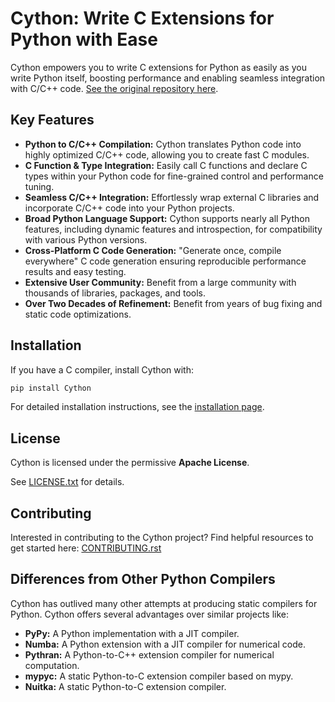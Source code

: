 # Cython: Write C Extensions for Python with Ease

Cython empowers you to write C extensions for Python as easily as you write Python itself, boosting performance and enabling seamless integration with C/C++ code.  [See the original repository here](https://github.com/cython/cython).

## Key Features

*   **Python to C/C++ Compilation:** Cython translates Python code into highly optimized C/C++ code, allowing you to create fast C modules.
*   **C Function & Type Integration:** Easily call C functions and declare C types within your Python code for fine-grained control and performance tuning.
*   **Seamless C/C++ Integration:**  Effortlessly wrap external C libraries and incorporate C/C++ code into your Python projects.
*   **Broad Python Language Support:**  Cython supports nearly all Python features, including dynamic features and introspection, for compatibility with various Python versions.
*   **Cross-Platform C Code Generation:** "Generate once, compile everywhere" C code generation ensuring reproducible performance results and easy testing.
*   **Extensive User Community:** Benefit from a large community with thousands of libraries, packages, and tools.
*   **Over Two Decades of Refinement:**  Benefit from years of bug fixing and static code optimizations.

## Installation

If you have a C compiler, install Cython with:

```bash
pip install Cython
```

For detailed installation instructions, see the [installation page](https://docs.cython.org/en/latest/src/quickstart/install.html).

## License

Cython is licensed under the permissive **Apache License**.

See [LICENSE.txt](https://github.com/cython/cython/blob/master/LICENSE.txt) for details.

## Contributing

Interested in contributing to the Cython project?  Find helpful resources to get started here: [CONTRIBUTING.rst](https://github.com/cython/cython/blob/master/docs/CONTRIBUTING.rst)

## Differences from Other Python Compilers

Cython has outlived many other attempts at producing static compilers for Python. Cython offers several advantages over similar projects like:

*   **PyPy:** A Python implementation with a JIT compiler.
*   **Numba:** A Python extension with a JIT compiler for numerical code.
*   **Pythran:** A Python-to-C++ extension compiler for numerical computation.
*   **mypyc:** A static Python-to-C extension compiler based on mypy.
*   **Nuitka:** A static Python-to-C extension compiler.